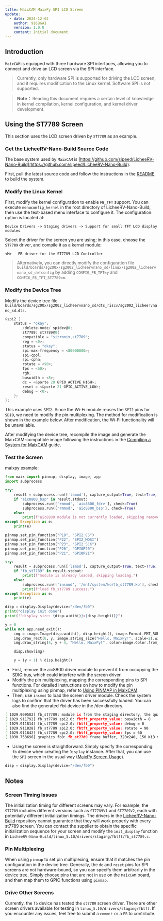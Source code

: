 ```yaml
---
title: MaixCAM MaixPy SPI LCD Screen
update:
  - date: 2024-12-02
    author: 916BGAI
    version: 1.0.0
    content: Initial document
---
```


## Introduction

`MaixCAM` is equipped with three hardware SPI interfaces, allowing you to connect and drive an LCD screen via the SPI interface.

> Currently, only hardware SPI is supported for driving the LCD screen, and it requires modification to the Linux kernel. Software SPI is not supported.

> **Note：** Reading this document requires a certain level of knowledge in kernel compilation, kernel configuration, and kernel driver development.

## Using the ST7789 Screen

This section uses the LCD screen driven by `ST7789` as an example.

### Get the LicheeRV-Nano-Build Source Code

The base system used by `MaixCAM` is [https://github.com/sipeed/LicheeRV-Nano-Build](https://github.com/sipeed/LicheeRV-Nano-Build).

First, pull the latest source code and follow the instructions in the [README](https://github.com/sipeed/LicheeRV-Nano-Build/blob/main/README.md) to build the system.

### Modify the Linux Kernel

First, modify the kernel configuration to enable `FB_TFT` support. You can execute `menuconfig_kernel` in the root directory of LicheeRV-Nano-Build, then use the text-based menu interface to configure it. The configuration option is located at:

`Device Drivers -> Staging drivers -> Support for small TFT LCD display modules`

Select the driver for the screen you are using; in this case, choose the `ST7789` driver, and compile it as a kernel module:

`<M>   FB driver for the ST7789 LCD Controller`

> Alternatively, you can directly modify the configuration file `build/boards/sg200x/sg2002_licheervnano_sd/linux/sg2002_licheervnano_sd_defconfig` 
> by adding `CONFIG_FB_TFT=y` and `CONFIG_FB_TFT_ST7789=m`.

### Modify the Device Tree

Modify the device tree file `build/boards/sg200x/sg2002_licheervnano_sd/dts_riscv/sg2002_licheervnano_sd.dts`.

```c
&spi2 {
	status = "okay";
        /delete-node/ spidev@0;
        st7789: st7789@0{
		compatible = "sitronix,st7789";
		reg = <0>;
		status = "okay";
		spi-max-frequency = <80000000>;
		spi-cpol;
		spi-cpha;
		rotate = <90>;
		fps = <60>;
		rgb;
		buswidth = <8>;
		dc = <&porte 20 GPIO_ACTIVE_HIGH>;
		reset = <&porte 21 GPIO_ACTIVE_LOW>;
		debug = <0>;
	};
};
```
This example uses `SPI2`. Since the Wi-Fi module reuses the `SPI2` pins for `SDIO`, we need to modify the pin multiplexing. The method for modification is shown in the example below. After modification, the Wi-Fi functionality will be unavailable.

After modifying the device tree, recompile the image and generate the MaixCAM-compatible image following the instructions in the [Compiling a System for MaixCAM](https://wiki.sipeed.com/maixpy/doc/en/pro/compile_os.html) guide.

### Test the Screen

maixpy example:

```python
from maix import pinmap, display, image, app
import subprocess

try:
    result = subprocess.run(['lsmod'], capture_output=True, text=True, check=True)
    if "aic8800_bsp" in result.stdout:
        subprocess.run(['rmmod', 'aic8800_fdrv'], check=True)
        subprocess.run(['rmmod', 'aic8800_bsp'], check=True)
    else:
        print(f"aic8800 module is not currently loaded, skipping remove.")
except Exception as e:
    print(e)

pinmap.set_pin_function("P18", "SPI2_CS")
pinmap.set_pin_function("P22", "SPI2_MOSI")
pinmap.set_pin_function("P23", "SPI2_SCK")
pinmap.set_pin_function("P20", "GPIOP20")
pinmap.set_pin_function("P21", "GPIOP21")

try:
    result = subprocess.run(['lsmod'], capture_output=True, text=True, check=True)
    if "fb_st7789" in result.stdout:
        print(f"module is already loaded, skipping loading.")
    else:
        subprocess.run(['insmod', '/mnt/system/ko/fb_st7789.ko'], check=True)
        print(f"load fb_st7789 success.")
except Exception as e:
    print(e)

disp = display.Display(device="/dev/fb0")
print("display init done")
print(f"display size: {disp.width()}x{disp.height()}")

y = 0
while not app.need_exit():
    img = image.Image(disp.width(), disp.height(), image.Format.FMT_RGB888)
    img.draw_rect(0, y, image.string_size("Hello, MaixPy!", scale=2).width() + 10, 80, color=image.Color.from_rgb(255, 0, 0), thickness=-1)
    img.draw_string(4, y + 4, "Hello, MaixPy!", color=image.Color.from_rgb(255, 255, 255), scale=2)

    disp.show(img)

    y = (y + 1) % disp.height()
```
- First, remove the aic8800 driver module to prevent it from occupying the SDIO bus, which could interfere with the screen driver.
- Modify the pin multiplexing, mapping the corresponding pins to SPI functions. For detailed instructions on how to modify the pin multiplexing using pinmap, refer to [Using PINMAP in MaixCAM](https://wiki.sipeed.com/maixpy/doc/en/peripheral/pinmap.html).
- Then, use `insmod` to load the screen driver module. Check the system logs to confirm that the driver has been successfully loaded. You can also find the generated `fb0` device in the /dev directory.

```bash
[ 1029.909582] fb_st7789: module is from the staging directory, the quality is unknown, you have been warned.
[ 1029.911792] fb_st7789 spi2.0: fbtft_property_value: buswidth = 8
[ 1029.911814] fb_st7789 spi2.0: fbtft_property_value: debug = 0
[ 1029.911828] fb_st7789 spi2.0: fbtft_property_value: rotate = 90
[ 1029.911842] fb_st7789 spi2.0: fbtft_property_value: fps = 60
[ 1030.753696] graphics fb0: fb_st7789 frame buffer, 320x240, 150 KiB video memory, 4 KiB buffer memory, fps=62, spi2.0 at 80 MHz
```

- Using the screen is straightforward. Simply specify the corresponding `fb` device when creating the `Display` instance. After that, you can use the `SPI` screen in the usual way ([MaixPy Screen Usage](https://wiki.sipeed.com/maixpy/doc/en/vision/display.html)).

```python
disp = display.Display(device="/dev/fb0")
```
## Notes
### Screen Timing Issues
The initialization timing for different screens may vary. For example, the `ST7789` includes different versions such as `ST7789V1` and `ST7789V2`, each with potentially different initialization timings. The drivers in the [LicheeRV-Nano-Build](https://github.com/sipeed/LicheeRV-Nano-Build) repository cannot guarantee that they will work properly with every st7789 screen. You can contact the supplier to obtain the specific initialization sequence for your screen and modify the `init_display` function in `LicheeRV-Nano-Build/linux_5.10/drivers/staging/fbtft/fb_st7789.c`.

### Pin Multiplexing
When using `pinmap` to set pin multiplexing, ensure that it matches the pin configuration in the device tree. Generally, the `dc` and `reset` pins for SPI screens are not hardware-bound, so you can specify them arbitrarily in the device tree. Simply choose pins that are not in use on the `MaixCAM` board, and then map them to GPIO functions using `pinmap`.

### Drive Other Screens
Currently, the `fb` device has tested the `st7789` screen driver. There are other screen drivers available for testing in `linux_5.10/drivers/staging/fbtft`. If you encounter any issues, feel free to submit a `commit` or a `PR` to contribute.
